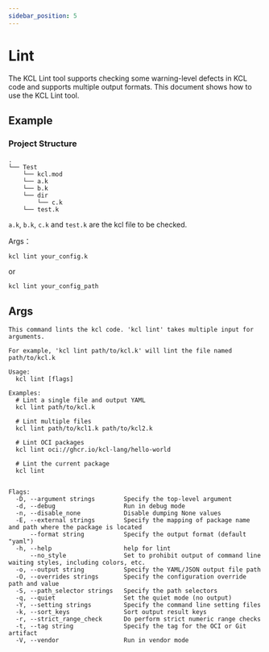 ```yaml
---
sidebar_position: 5
---
```


# Lint

The KCL Lint tool supports checking some warning-level defects in KCL code and supports multiple output formats. This document shows how to use the KCL Lint tool.

## Example

### Project Structure

```text
.
└── Test
    └── kcl.mod
    └── a.k
    └── b.k
    └── dir
        └── c.k
    └── test.k
```

`a.k`, `b.k`, `c.k` and `test.k` are the kcl file to be checked.

Args：

```shell
kcl lint your_config.k
```

or

```shell
kcl lint your_config_path
```

## Args

```shell
This command lints the kcl code. 'kcl lint' takes multiple input for arguments.

For example, 'kcl lint path/to/kcl.k' will lint the file named path/to/kcl.k

Usage:
  kcl lint [flags]

Examples:
  # Lint a single file and output YAML
  kcl lint path/to/kcl.k

  # Lint multiple files
  kcl lint path/to/kcl1.k path/to/kcl2.k
  
  # Lint OCI packages
  kcl lint oci://ghcr.io/kcl-lang/hello-world
  
  # Lint the current package
  kcl lint
  

Flags:
  -D, --argument strings        Specify the top-level argument
  -d, --debug                   Run in debug mode
  -n, --disable_none            Disable dumping None values
  -E, --external strings        Specify the mapping of package name and path where the package is located
      --format string           Specify the output format (default "yaml")
  -h, --help                    help for lint
      --no_style                Set to prohibit output of command line waiting styles, including colors, etc.
  -o, --output string           Specify the YAML/JSON output file path
  -O, --overrides strings       Specify the configuration override path and value
  -S, --path_selector strings   Specify the path selectors
  -q, --quiet                   Set the quiet mode (no output)
  -Y, --setting strings         Specify the command line setting files
  -k, --sort_keys               Sort output result keys
  -r, --strict_range_check      Do perform strict numeric range checks
  -t, --tag string              Specify the tag for the OCI or Git artifact
  -V, --vendor                  Run in vendor mode
```
